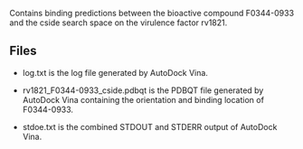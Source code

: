 Contains binding predictions between the bioactive compound F0344-0933 and the cside search space on the virulence factor rv1821.

## Files

- log.txt is the log file generated by AutoDock Vina.

- rv1821_F0344-0933_cside.pdbqt is the PDBQT file generated by AutoDock Vina containing the orientation and binding location of F0344-0933.

- stdoe.txt is the combined STDOUT and STDERR output of AutoDock Vina.

